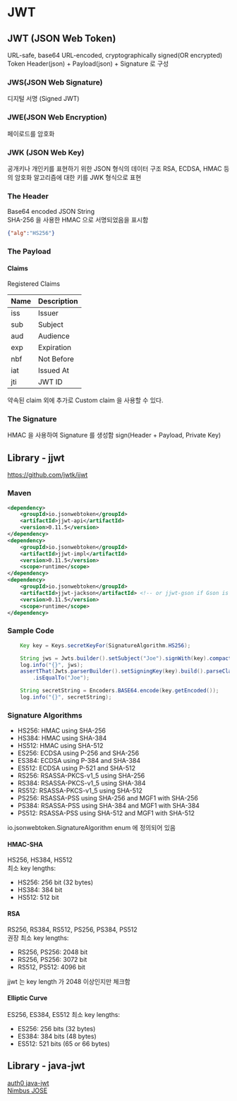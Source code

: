 JWT
===========================

## JWT (JSON Web Token)
URL-safe, base64 URL-encoded, cryptographically signed(OR encrypted) Token
Header(json) + Payload(json) + Signature 로 구성

### JWS(JSON Web Signature)
디지털 서명 (Signed JWT)

### JWE(JSON Web Encryption)
페이로드를 암호화

### JWK (JSON Web Key)
공개키나 개인키를 표현하기 위한 JSON 형식의 데이터 구조
RSA, ECDSA, HMAC 등의 암호화 알고리즘에 대한 키를 JWK 형식으로 표현

### The Header
Base64 encoded JSON String  
SHA-256 을 사용한 HMAC 으로 서명되었음을 표시함
```json
{"alg":"HS256"}
```

### The Payload
#### Claims
Registered Claims

|Name|Description    |
|:---|:---|
|iss|Issuer|
|sub|Subject|
|aud|Audience|
|exp|Expiration|
|nbf|Not Before|
|iat|Issued At|
|jti|JWT ID|

약속된 claim 외에 추가로 Custom claim 을 사용할 수 있다. 

### The Signature
HMAC 을 사용하여 Signature 를 생성함 
sign(Header + Payload, Private Key)

## Library - jjwt
https://github.com/jwtk/jjwt

### Maven
```xml
<dependency>
    <groupId>io.jsonwebtoken</groupId>
    <artifactId>jjwt-api</artifactId>
    <version>0.11.5</version>
</dependency>
<dependency>
    <groupId>io.jsonwebtoken</groupId>
    <artifactId>jjwt-impl</artifactId>
    <version>0.11.5</version>
    <scope>runtime</scope>
</dependency>
<dependency>
    <groupId>io.jsonwebtoken</groupId>
    <artifactId>jjwt-jackson</artifactId> <!-- or jjwt-gson if Gson is preferred -->
    <version>0.11.5</version>
    <scope>runtime</scope>
</dependency>
```
### Sample Code
```java
    Key key = Keys.secretKeyFor(SignatureAlgorithm.HS256);

    String jws = Jwts.builder().setSubject("Joe").signWith(key).compact();
    log.info("{}", jws);
    assertThat(Jwts.parserBuilder().setSigningKey(key).build().parseClaimsJws(jws).getBody().getSubject())
        .isEqualTo("Joe");

    String secretString = Encoders.BASE64.encode(key.getEncoded());
    log.info("{}", secretString);
```

### Signature Algorithms
- HS256: HMAC using SHA-256
- HS384: HMAC using SHA-384
- HS512: HMAC using SHA-512
- ES256: ECDSA using P-256 and SHA-256
- ES384: ECDSA using P-384 and SHA-384
- ES512: ECDSA using P-521 and SHA-512
- RS256: RSASSA-PKCS-v1_5 using SHA-256
- RS384: RSASSA-PKCS-v1_5 using SHA-384
- RS512: RSASSA-PKCS-v1_5 using SHA-512
- PS256: RSASSA-PSS using SHA-256 and MGF1 with SHA-256
- PS384: RSASSA-PSS using SHA-384 and MGF1 with SHA-384
- PS512: RSASSA-PSS using SHA-512 and MGF1 with SHA-512

io.jsonwebtoken.SignatureAlgorithm enum 에 정의되어 있음

#### HMAC-SHA
HS256, HS384, HS512  
최소 key lengths:
- HS256: 256 bit (32 bytes)
- HS384: 384 bit
- HS512: 512 bit

#### RSA
RS256, RS384, RS512, PS256, PS384, PS512  
권장 최소 key lengths:
- RS256, PS256: 2048 bit
- RS256, PS256: 3072 bit
- RS512, PS512: 4096 bit

jjwt 는 key length 가 2048 이상인지만 체크함

#### Elliptic Curve
ES256, ES384, ES512
최소 key lengths:  
- ES256: 256 bits (32 bytes)
- ES384: 384 bits (48 bytes)
- ES512: 521 bits (65 or 66 bytes)




## Library - java-jwt
[auth0 java-jwt](https://github.com/auth0/java-jwt)  
[Nimbus JOSE](https://connect2id.com/products/nimbus-jose-jwt)








